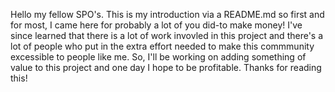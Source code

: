 Hello my fellow SPO's. This is my introduction via a README.md so first and for most, I came here for probably a lot of you did-to make money! I've since learned that there is a lot of work invovled in this project and there's a lot of people who put in the extra effort needed to make this commmunity excessible to people like me. So, I'll be working on adding something of value to this project and one day I hope to be profitable. Thanks for reading this!
